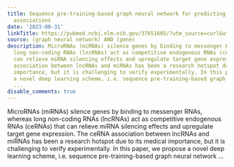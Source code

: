 ```yaml
---
title: Sequence pre-training-based graph neural network for predicting lncRNA-miRNA
  associations
date: '2023-08-31'
linkTitle: https://pubmed.ncbi.nlm.nih.gov/37651605/?utm_source=curl&utm_medium=rss&utm_campaign=pubmed-2&utm_content=1x5bM_TNL8gjogAcnslpo2s2PbDe-61JVM2h9yowOYSiZ7Dkrt&fc=20220919211934&ff=20230901181242&v=2.17.9.post6+86293ac
source: (graph neural network) AND (gene)
description: MicroRNAs (miRNAs) silence genes by binding to messenger RNAs, whereas
  long non-coding RNAs (lncRNAs) act as competitive endogenous RNAs (ceRNAs) that
  can relieve miRNA silencing effects and upregulate target gene expression. The ceRNA
  association between lncRNAs and miRNAs has been a research hotspot due to its medical
  importance, but it is challenging to verify experimentally. In this paper, we propose
  a novel deep learning scheme, i.e. sequence pre-training-based graph neural network
  ...
disable_comments: true
---
```

MicroRNAs (miRNAs) silence genes by binding to messenger RNAs, whereas long non-coding RNAs (lncRNAs) act as competitive endogenous RNAs (ceRNAs) that can relieve miRNA silencing effects and upregulate target gene expression. The ceRNA association between lncRNAs and miRNAs has been a research hotspot due to its medical importance, but it is challenging to verify experimentally. In this paper, we propose a novel deep learning scheme, i.e. sequence pre-training-based graph neural network ...
